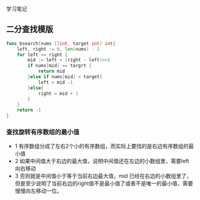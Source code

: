 学习笔记

## 二分查找模版
```go
func bsearch(nums []int, target int) int{
	left, right := 0, len(nums) - 1
	for left <= right {
		mid := left + (right - left)>>1
		if nums[mid] == targrt {
			return mid
		}else if nums[mid] < target{
			left = mid -1
		}else{
			right = mid + 1
		}
	}
	return -1
}
```
### 查找旋转有序数组的最小值
- 1 有序数组分成了左右2个小的有序数组，而实际上要找的是右边有序数组的最小值
- 2 如果中间值大于右边的最大值，说明中间值还在左边的小数组里，需要left向右移动
- 3 否则就是中间值小于等于当前右边最大值，mid 已经在右边的小数组里了，但是至少说明了当前右边的right值不是最小值了或者不是唯一的最小值，需要慢慢向左移动一位。
